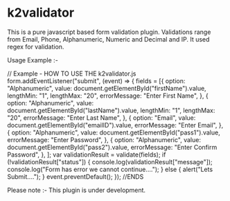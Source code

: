 # k2validator


This is a pure javascript based form validation plugin. Validations range from Email, Phone, Alphanumeric, Numeric and Decimal and IP. It used regex for validation. 

Usage Example :- 

// Example - HOW TO USE THE k2validator.js
    form.addEventListener("submit", (event) => {
        fields = [{
            option: "Alphanumeric",
            value: document.getElementById("firstName").value,
            lengthMin: "1",
            lengthMax: "20",
            errorMessage: "Enter First Name",
        }, {
            option: "Alphanumeric",
            value: document.getElementById("lastName").value,
            lengthMin: "1",
            lengthMax: "20",
            errorMessage: "Enter Last Name",
        }, {
            option: "Email",
            value: document.getElementById("emailID").value,
            errorMessage: "Enter Email",
        }, {
            option: "Alphanumeric",
            value: document.getElementById("pass1").value,
            errorMessage: "Enter Password",
        }, {
            option: "Alphanumeric",
            value: document.getElementById("pass2").value,
            errorMessage: "Enter Confirm Password",
        }, ];
        var validationResult = validate(fields);
        if (!validationResult["status"]) {
            console.log(validationResult["message"]);
            console.log("Form has error we cannot continue....");
        } 
        else {
            alert("Lets Submit....");
        }
        event.preventDefault();
    });
//ENDS


Please note :- This plugin is under development.